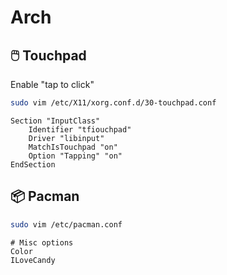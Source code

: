 # Arch

## 🖱️ Touchpad

Enable "tap to click"
```bash
sudo vim /etc/X11/xorg.conf.d/30-touchpad.conf
```
```
Section "InputClass"
    Identifier "tfiouchpad"
    Driver "libinput"
    MatchIsTouchpad "on"
    Option "Tapping" "on"
EndSection
```

## 📦 Pacman

```bash
sudo vim /etc/pacman.conf
```
```
# Misc options
Color
ILoveCandy
```
